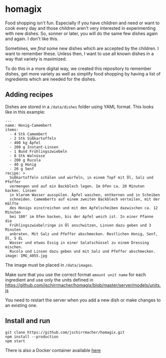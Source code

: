 # homagix

Food shopping isn't fun. Especially if you have children and need or want to cook every day and those children aren't very interested in experimenting with new dishes. So, sonner or later, you will do the same few dishes again and again. I don't like this.

Sometimes, we _find_ some new dishes which are accepted by the children. I want to remember these. Unless then, I want to use all known dishes in a way that variety is maximized.

To do this in a more digital way, we created this repository to remember dishes, get more variety as well as simplify food shopping by having a list of ingredients which are needed for the dishes.

## Adding recipes

Dishes are stored in a `/data/dishes` folder using YAML format. This looks like in this example:

    ---
    name: Honig-Camembert
    items:
      - 4 Stk Camembert
      - 2 Stk Süßkartoffeln
      - 400 kg Äpfel
      - 200 g Instant-Linsen
      - 1 Bund Frühlingszwiebeln
      - 8 Stk Walnüsse
      - 200 g Rucola
      - 40 g Honig
      - 20 g Senf
    recipe: >
      Süßkartoffeln schälen und würfeln, in einem Topf mit Öl, Salz und Pfeffer
      vermengen und auf ein Backblech legen. Im Ofen ca. 20 Minuten backen. Linsen
      in klarem Wasser ausspülen. Äpfel waschen, entkernen und in Scheiben
      schneiden. Camemberts auf einem zweiten Backblech verteilen, mit der Hälfte
      des Honigs einstreichen und mit den Apfelscheiben dazwischen ca. 12 Minuten
      bei 180° im Ofen backen, bis der Apfel weich ist. In einer Pfanne die
      Frühlingszwiebelringe in Öl anschwitzen, Linsen dazu geben und 3 Minuten
      anbraten. Mit Salz und Pfeffer abschmecken. Restlichen Honig, Senf, Öl, 5 EL
      Wasser und etwas Essig in einer Salatschüssel zu einem Dressing mischen.
      Rucola und Linsen dazu geben und mit Salz und Pfeffer abschmecken.
    image: IMG_4055.jpg

The image must be placed in `/data/images`.

Make sure that you use the correct format `amount unit name` for each ingredient and use only the units
defined in https://github.com/jschirrmacher/homagix/blob/master/server/models/units.js

You need to restart the server when you add a new dish or make changes to an existing one.

## Install and run

    git clone https://github.com/jschirrmacher/homagix.git
    npm install --production
    npm start

There is also a Docker container available [here](https://hub.docker.com/r/joschi64/homagix)
